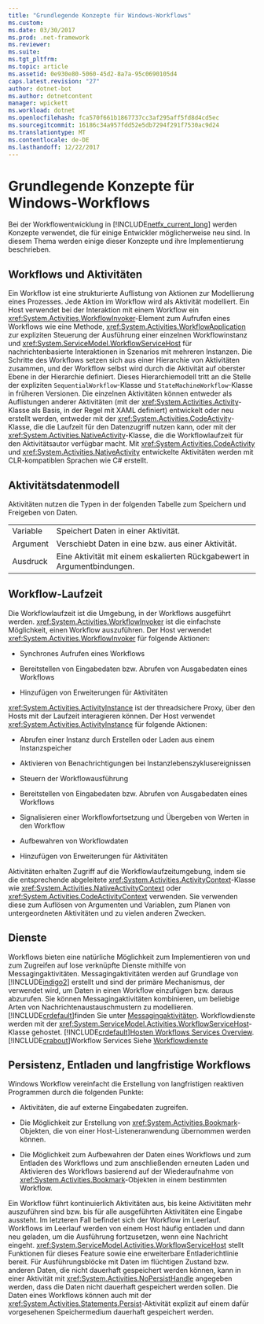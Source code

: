 ```yaml
---
title: "Grundlegende Konzepte für Windows-Workflows"
ms.custom: 
ms.date: 03/30/2017
ms.prod: .net-framework
ms.reviewer: 
ms.suite: 
ms.tgt_pltfrm: 
ms.topic: article
ms.assetid: 0e930e80-5060-45d2-8a7a-95c0690105d4
caps.latest.revision: "27"
author: dotnet-bot
ms.author: dotnetcontent
manager: wpickett
ms.workload: dotnet
ms.openlocfilehash: fca570f661b1867737cc3af295aff5fd8d4cd5ec
ms.sourcegitcommit: 16186c34a957fdd52e5db7294f291f7530ac9d24
ms.translationtype: MT
ms.contentlocale: de-DE
ms.lasthandoff: 12/22/2017
---
```

# <a name="fundamental-windows-workflow-concepts"></a>Grundlegende Konzepte für Windows-Workflows
Bei der Workflowentwicklung in [!INCLUDE[netfx_current_long](../../../includes/netfx-current-long-md.md)] werden Konzepte verwendet, die für einige Entwickler möglicherweise neu sind. In diesem Thema werden einige dieser Konzepte und ihre Implementierung beschrieben.  
  
## <a name="workflows-and-activities"></a>Workflows und Aktivitäten  
 Ein Workflow ist eine strukturierte Auflistung von Aktionen zur Modellierung eines Prozesses. Jede Aktion im Workflow wird als Aktivität modelliert. Ein Host verwendet bei der Interaktion mit einem Workflow ein <xref:System.Activities.WorkflowInvoker>-Element zum Aufrufen eines Workflows wie eine Methode, <xref:System.Activities.WorkflowApplication> zur expliziten Steuerung der Ausführung einer einzelnen Workflowinstanz und <xref:System.ServiceModel.WorkflowServiceHost> für nachrichtenbasierte Interaktionen in Szenarios mit mehreren Instanzen. Die Schritte des Workflows setzen sich aus einer Hierarchie von Aktivitäten zusammen, und der Workflow selbst wird durch die Aktivität auf oberster Ebene in der Hierarchie definiert. Dieses Hierarchiemodell tritt an die Stelle der expliziten `SequentialWorkflow`-Klasse und `StateMachineWorkflow`-Klasse in früheren Versionen. Die einzelnen Aktivitäten können entweder als Auflistungen anderer Aktivitäten (mit der <xref:System.Activities.Activity>-Klasse als Basis, in der Regel mit XAML definiert) entwickelt oder neu erstellt werden, entweder mit der <xref:System.Activities.CodeActivity>-Klasse, die die Laufzeit für den Datenzugriff nutzen kann, oder mit der <xref:System.Activities.NativeActivity>-Klasse, die die Workflowlaufzeit für den Aktivitätsautor verfügbar macht. Mit <xref:System.Activities.CodeActivity> und <xref:System.Activities.NativeActivity> entwickelte Aktivitäten werden mit CLR-kompatiblen Sprachen wie C# erstellt.  
  
## <a name="activity-data-model"></a>Aktivitätsdatenmodell  
 Aktivitäten nutzen die Typen in der folgenden Tabelle zum Speichern und Freigeben von Daten.  
  
|||  
|-|-|  
|Variable|Speichert Daten in einer Aktivität.|  
|Argument|Verschiebt Daten in eine bzw. aus einer Aktivität.|  
|Ausdruck|Eine Aktivität mit einem eskalierten Rückgabewert in Argumentbindungen.|  
  
## <a name="workflow-runtime"></a>Workflow-Laufzeit  
 Die Workflowlaufzeit ist die Umgebung, in der Workflows ausgeführt werden. <xref:System.Activities.WorkflowInvoker> ist die einfachste Möglichkeit, einen Workflow auszuführen. Der Host verwendet <xref:System.Activities.WorkflowInvoker> für folgende Aktionen:  
  
-   Synchrones Aufrufen eines Workflows  
  
-   Bereitstellen von Eingabedaten bzw. Abrufen von Ausgabedaten eines Workflows  
  
-   Hinzufügen von Erweiterungen für Aktivitäten  
  
 <xref:System.Activities.ActivityInstance> ist der threadsichere Proxy, über den Hosts mit der Laufzeit interagieren können. Der Host verwendet <xref:System.Activities.ActivityInstance> für folgende Aktionen:  
  
-   Abrufen einer Instanz durch Erstellen oder Laden aus einem Instanzspeicher  
  
-   Aktivieren von Benachrichtigungen bei Instanzlebenszyklusereignissen  
  
-   Steuern der Workflowausführung  
  
-   Bereitstellen von Eingabedaten bzw. Abrufen von Ausgabedaten eines Workflows  
  
-   Signalisieren einer Workflowfortsetzung und Übergeben von Werten in den Workflow  
  
-   Aufbewahren von Workflowdaten  
  
-   Hinzufügen von Erweiterungen für Aktivitäten  
  
 Aktivitäten erhalten Zugriff auf die Workflowlaufzeitumgebung, indem sie die entsprechende abgeleitete <xref:System.Activities.ActivityContext>-Klasse wie <xref:System.Activities.NativeActivityContext> oder <xref:System.Activities.CodeActivityContext> verwenden. Sie verwenden diese zum Auflösen von Argumenten und Variablen, zum Planen von untergeordneten Aktivitäten und zu vielen anderen Zwecken.  
  
## <a name="services"></a>Dienste  
 Workflows bieten eine natürliche Möglichkeit zum Implementieren von und zum Zugreifen auf lose verknüpfte Dienste mithilfe von Messagingaktivitäten. Messagingaktivitäten werden auf Grundlage von [!INCLUDE[indigo2](../../../includes/indigo2-md.md)] erstellt und sind der primäre Mechanismus, der verwendet wird, um Daten in einen Workflow einzufügen bzw. daraus abzurufen. Sie können Messagingaktivitäten kombinieren, um beliebige Arten von Nachrichtenaustauschmustern zu modellieren. [!INCLUDE[crdefault](../../../includes/crdefault-md.md)]finden Sie unter [Messagingaktivitäten](../../../docs/framework/wcf/feature-details/messaging-activities.md). Workflowdienste werden mit der <xref:System.ServiceModel.Activities.WorkflowServiceHost>-Klasse gehostet. [!INCLUDE[crdefault](../../../includes/crdefault-md.md)][Hosten Workflows Services Overview](../../../docs/framework/wcf/feature-details/hosting-workflow-services-overview.md). [!INCLUDE[crabout](../../../includes/crabout-md.md)]Workflow Services Siehe [Workflowdienste](../../../docs/framework/wcf/feature-details/workflow-services.md)  
  
## <a name="persistence-unloading-and-long-running-workflows"></a>Persistenz, Entladen und langfristige Workflows  
 Windows Workflow vereinfacht die Erstellung von langfristigen reaktiven Programmen durch die folgenden Punkte:  
  
-   Aktivitäten, die auf externe Eingabedaten zugreifen.  
  
-   Die Möglichkeit zur Erstellung von <xref:System.Activities.Bookmark>-Objekten, die von einer Host-Listeneranwendung übernommen werden können.  
  
-   Die Möglichkeit zum Aufbewahren der Daten eines Workflows und zum Entladen des Workflows und zum anschließenden erneuten Laden und Aktivieren des Workflows basierend auf der Wiederaufnahme von <xref:System.Activities.Bookmark>-Objekten in einem bestimmten Workflow.  
  
 Ein Workflow führt kontinuierlich Aktivitäten aus, bis keine Aktivitäten mehr auszuführen sind bzw. bis für alle ausgeführten Aktivitäten eine Eingabe aussteht. Im letzteren Fall befindet sich der Workflow im Leerlauf. Workflows im Leerlauf werden von einem Host häufig entladen und dann neu geladen, um die Ausführung fortzusetzen, wenn eine Nachricht eingeht. <xref:System.ServiceModel.Activities.WorkflowServiceHost> stellt Funktionen für dieses Feature sowie eine erweiterbare Entladerichtlinie bereit. Für Ausführungsblöcke mit Daten im flüchtigen Zustand bzw. anderen Daten, die nicht dauerhaft gespeichert werden können, kann in einer Aktivität mit <xref:System.Activities.NoPersistHandle> angegeben werden, dass die Daten nicht dauerhaft gespeichert werden sollen. Die Daten eines Workflows können auch mit der <xref:System.Activities.Statements.Persist>-Aktivität explizit auf einem dafür vorgesehenen Speichermedium dauerhaft gespeichert werden.
